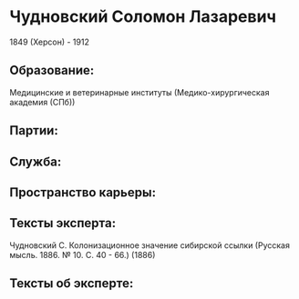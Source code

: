 # Чудновский Соломон Лазаревич
1849 (Херсон)  - 1912

## Образование:
Медицинские и ветеринарные институты (Медико-хирургическая академия (СПб)) 
## Партии:
## Служба:
## Пространство карьеры:
## Тексты эксперта:
Чудновский С. Колонизационное значение сибирской ссылки (Русская мысль. 1886. № 10. С. 40 - 66.)  (1886) 
## Тексты об эксперте:

